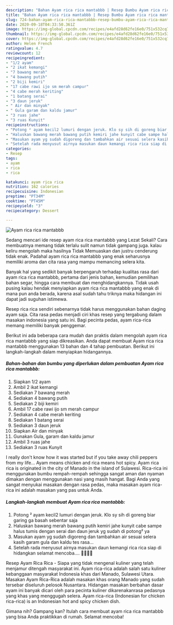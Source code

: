 ```yaml
---
description: "Bahan Ayam rica rica mantabbb | Resep Bumbu Ayam rica rica mantabbb Yang Sempurna"
title: "Bahan Ayam rica rica mantabbb | Resep Bumbu Ayam rica rica mantabbb Yang Sempurna"
slug: 724-bahan-ayam-rica-rica-mantabbb-resep-bumbu-ayam-rica-rica-mantabbb-yang-sempurna
date: 2020-09-18T04:33:50.361Z
image: https://img-global.cpcdn.com/recipes/e4afd28d62fe16e0/751x532cq70/ayam-rica-rica-mantabbb-foto-resep-utama.jpg
thumbnail: https://img-global.cpcdn.com/recipes/e4afd28d62fe16e0/751x532cq70/ayam-rica-rica-mantabbb-foto-resep-utama.jpg
cover: https://img-global.cpcdn.com/recipes/e4afd28d62fe16e0/751x532cq70/ayam-rica-rica-mantabbb-foto-resep-utama.jpg
author: Helen French
ratingvalue: 4.7
reviewcount: 12
recipeingredient:
- "1/2 ayam"
- "2 ikat kemangi"
- "7 bawang merah"
- "4 bawang putih"
- "2 biji kemiri"
- "17 cabe rawi ijo sm merah campur"
- "4 cabe merah keriting"
- "1 batang serai"
- "3 daun jeruk"
- " Air dan minyak"
- " Gula garam dan kaldu jamur"
- "3 ruas jahe"
- "3 ruas Kunyit"
recipeinstructions:
- "Potong ² ayam kecil2 lumuri dengan jeruk. Klo sy sih di goreng biar garing ga basah sebentar saja"
- "Haluskan bawang merah bawang putih kemiri jahe kunyit cabe sampe halus tumis dengan serai dan daun jeruk yg sudah di potong² ya"
- "Masukan ayam yg sudah digoreng dan tambahkan air sesuai selera kasih garam gula dan kaldu tes rasa..."
- "Setelah rada menyusut airnya masukan daun kemangi rica rica siap di hidangkan selamat mencoba.... 🤗😘😍😋"
categories:
- Resep
tags:
- ayam
- rica
- rica

katakunci: ayam rica rica 
nutrition: 162 calories
recipecuisine: Indonesian
preptime: "PT34M"
cooktime: "PT45M"
recipeyield: "3"
recipecategory: Dessert

---
```



![Ayam rica rica mantabbb](https://img-global.cpcdn.com/recipes/e4afd28d62fe16e0/751x532cq70/ayam-rica-rica-mantabbb-foto-resep-utama.jpg)

Sedang mencari ide resep ayam rica rica mantabbb yang Lezat Sekali? Cara membuatnya memang tidak terlalu sulit namun tidak gampang juga. kalau keliru mengolah maka hasilnya Tidak Memuaskan dan justru cenderung tidak enak. Padahal ayam rica rica mantabbb yang enak seharusnya memiliki aroma dan cita rasa yang mampu memancing selera kita.

Banyak hal yang sedikit banyak berpengaruh terhadap kualitas rasa dari ayam rica rica mantabbb, pertama dari jenis bahan, kemudian pemilihan bahan segar, hingga cara membuat dan menghidangkannya. Tidak usah pusing kalau hendak menyiapkan ayam rica rica mantabbb yang enak di mana pun anda berada, karena asal sudah tahu triknya maka hidangan ini dapat jadi suguhan istimewa.

Resep rica rica sendiri sebenarnya tidak harus menggunakan bahan daging ayam saja. Cita rasa pedas menjadi ciri khas resep yang tergabung dalam masakan indonesia yang satu ini. Bagi pecinta pedas, ayam rica-rica memang memiliki banyak penggemar.


Berikut ini ada beberapa cara mudah dan praktis dalam mengolah ayam rica rica mantabbb yang siap dikreasikan. Anda dapat membuat Ayam rica rica mantabbb menggunakan 13 bahan dan 4 tahap pembuatan. Berikut ini langkah-langkah dalam menyiapkan hidangannya.

<!--inarticleads1-->

##### Bahan-bahan dan bumbu yang diperlukan dalam pembuatan Ayam rica rica mantabbb:

1. Siapkan 1/2 ayam
1. Ambil 2 ikat kemangi
1. Sediakan 7 bawang merah
1. Sediakan 4 bawang putih
1. Sediakan 2 biji kemiri
1. Ambil 17 cabe rawi ijo sm merah campur
1. Sediakan 4 cabe merah keriting
1. Sediakan 1 batang serai
1. Sediakan 3 daun jeruk
1. Siapkan  Air dan minyak
1. Gunakan  Gula, garam dan kaldu jamur
1. Ambil 3 ruas jahe
1. Sediakan 3 ruas Kunyit


I really don&#39;t know how it was started but if you take away chili peppers from my life… Ayam means chicken and rica means hot spicy. Ayam rica rica is originated in the city of Manado in the island of Sulawesi. Rica-rica ini menggunakan bumbu rempah-rempah sehingga sangat aman dan nyaman dimakan dengan menggunakan nasi yang masih hangat. Bagi Anda yang sangat menyukai masakan dengan rasa pedas, maka masakan ayam rica-rica ini adalah masakan yang pas untuk Anda. 

<!--inarticleads2-->

##### Langkah-langkah membuat Ayam rica rica mantabbb:

1. Potong ² ayam kecil2 lumuri dengan jeruk. Klo sy sih di goreng biar garing ga basah sebentar saja
1. Haluskan bawang merah bawang putih kemiri jahe kunyit cabe sampe halus tumis dengan serai dan daun jeruk yg sudah di potong² ya
1. Masukan ayam yg sudah digoreng dan tambahkan air sesuai selera kasih garam gula dan kaldu tes rasa...
1. Setelah rada menyusut airnya masukan daun kemangi rica rica siap di hidangkan selamat mencoba.... 🤗😘😍😋


Resep Ayam Rica Rica - Siapa yang tidak mengenal kuliner yang telah menjamur ditengah masyarakat ini. Ayam rica-rica adalah salah satu kuliner kebanggaan masyarakat Indonesia khas dari Manado, Sulawesi Utara. Masakan Ayam Rica-Rica adalah masakan khas orang Manado yang sudah tersebar diseluruh pelosok Nusantara. Hidangan masakan berbahan dasar ayam ini banyak dicari oleh para pecinta kuliner dikarenakanrasa pedasnya yang khas yang menggugah selera. Ayam rica-rica (Indonesian for chicken rica-rica) is an Indonesian hot and spicy chicken dish. 

Gimana nih? Gampang kan? Itulah cara membuat ayam rica rica mantabbb yang bisa Anda praktikkan di rumah. Selamat mencoba!
